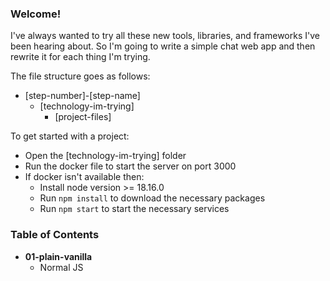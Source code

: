 ### Welcome!
I've always wanted to try all these new tools, libraries, and frameworks I've been hearing about. So I'm going to write a simple chat web app and then rewrite it for each thing I'm trying.

The file structure goes as follows:
- [step-number]-[step-name]
    - [technology-im-trying]
        - [project-files]

To get started with a project:
- Open the [technology-im-trying] folder
- Run the docker file to start the server on port 3000
- If docker isn't available then:
    - Install node version >= 18.16.0
    - Run `npm install` to download the necessary packages
    - Run `npm start` to start the necessary services

### Table of Contents
- **01-plain-vanilla**
    - Normal JS